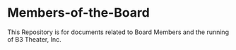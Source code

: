 # Members-of-the-Board
This Repository is for documents related to Board Members and the running of B3 Theater, Inc.
